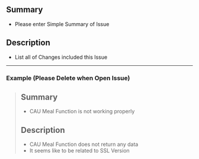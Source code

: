 ## Summary
- Please enter Simple Summary of Issue

## Description
- List all of Changes included this Issue

---

### Example (Please Delete when Open Issue)
> ## Summary
> - CAU Meal Function is not working properly
>
> ## Description
> - CAU Meal Function does not return any data
> - It seems like to be related to SSL Version